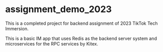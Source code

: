 # assignment_demo_2023



This is a completed project for backend assignment of 2023 TikTok Tech Immersion.

This is a basic IM app that uses Redis as the backend server system and microservices for the RPC services by Kitex.
